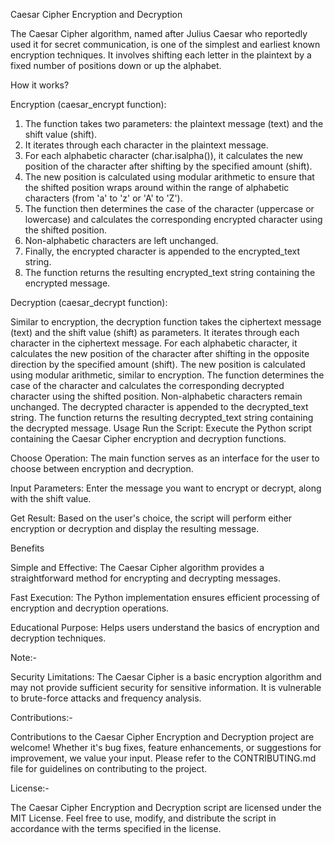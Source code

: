 Caesar Cipher Encryption and Decryption

The Caesar Cipher algorithm, named after Julius Caesar who reportedly used it for secret communication, is one of the simplest and earliest known encryption techniques. It involves shifting each letter in the plaintext by a fixed number of positions down or up the alphabet.

How it works?

Encryption (caesar_encrypt function):

1. The function takes two parameters: the plaintext message (text) and the shift value (shift).
2. It iterates through each character in the plaintext message.
3. For each alphabetic character (char.isalpha()), it calculates the new position of the character after shifting by the specified amount (shift).
4. The new position is calculated using modular arithmetic to ensure that the shifted position wraps around within the range of alphabetic characters (from 'a' to 'z' or 'A' to 'Z').
5. The function then determines the case of the character (uppercase or lowercase) and calculates the corresponding encrypted character using the shifted position.
6. Non-alphabetic characters are left unchanged.
7. Finally, the encrypted character is appended to the encrypted_text string.
8. The function returns the resulting encrypted_text string containing the encrypted message.

Decryption (caesar_decrypt function):

Similar to encryption, the decryption function takes the ciphertext message (text) and the shift value (shift) as parameters.
It iterates through each character in the ciphertext message.
For each alphabetic character, it calculates the new position of the character after shifting in the opposite direction by the specified amount (shift).
The new position is calculated using modular arithmetic, similar to encryption.
The function determines the case of the character and calculates the corresponding decrypted character using the shifted position.
Non-alphabetic characters remain unchanged.
The decrypted character is appended to the decrypted_text string.
The function returns the resulting decrypted_text string containing the decrypted message.
Usage
Run the Script: Execute the Python script containing the Caesar Cipher encryption and decryption functions.

Choose Operation: The main function serves as an interface for the user to choose between encryption and decryption.

Input Parameters: Enter the message you want to encrypt or decrypt, along with the shift value.

Get Result: Based on the user's choice, the script will perform either encryption or decryption and display the resulting message.

Benefits

Simple and Effective: The Caesar Cipher algorithm provides a straightforward method for encrypting and decrypting messages.

Fast Execution: The Python implementation ensures efficient processing of encryption and decryption operations.

Educational Purpose: Helps users understand the basics of encryption and decryption techniques.

Note:-

Security Limitations: The Caesar Cipher is a basic encryption algorithm and may not provide sufficient security for sensitive information. It is vulnerable to brute-force attacks and frequency analysis.

Contributions:-

Contributions to the Caesar Cipher Encryption and Decryption project are welcome! Whether it's bug fixes, feature enhancements, or suggestions for improvement, we value your input. Please refer to the CONTRIBUTING.md file for guidelines on contributing to the project.

License:-

The Caesar Cipher Encryption and Decryption script are licensed under the MIT License. Feel free to use, modify, and distribute the script in accordance with the terms specified in the license.
  
     
